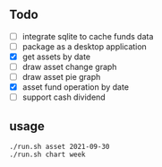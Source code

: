 ## Todo
- [ ] integrate sqlite to cache funds data
- [ ] package as a desktop application
- [X] get assets by date
- [ ] draw asset change graph
- [ ] draw asset pie graph
- [X] asset fund operation by date
- [ ] support cash dividend

## usage
```
./run.sh asset 2021-09-30
./run.sh chart week
```
